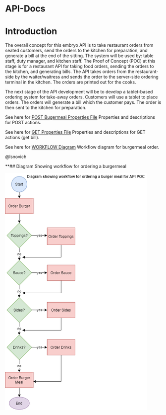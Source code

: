 # API-Docs

# Introduction 

The overall concept for this embryo API is to take restaurant orders from seated customers, send the orders to the kitchen for preparation, and generate a bill at the end of the sitting. The system will be used by: table staff, duty manager, and kitchen staff. The Proof of Concept (POC) at this stage is for a restaurant API for taking food orders, sending the orders to the kitchen, and generating bills. The API takes orders from the restaurant-side by the waiter/waitress and sends the order to the server-side ordering terminal in the kitchen. The orders are printed out for the cooks.

The next stage of the API development will be to develop a tablet-based ordering system for take-away orders. Customers will use a tablet to place orders. The orders will generate a bill which the customer pays. The order is then sent to the kitchen for preparation.

See here for [POST Bugermeal Properties File](POST-Properties-Reference.md) Properties and descriptions for POST actions.

See here for [GET Properties File](GET-Properties-Reference.md) Properties and descriptions for GET actions (get bill).

See here for [WORKFLOW Diagram](AaronAPIWorkflow.png) Workflow diagram for burgermeal order.

@lsnovich

**## Diagram Showing workflow for ordering a burgermeal 


![Workflow Diagram](AaronAPIWorkflow.png)



